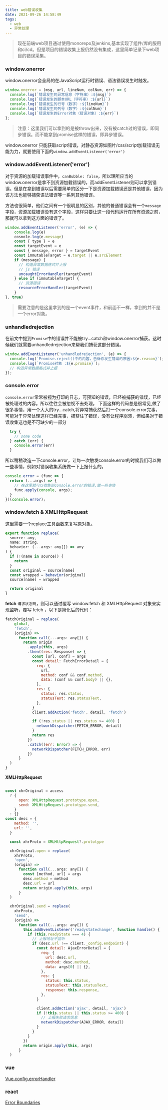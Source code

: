 ```yaml
---
title: web错误收集
date: 2021-09-26 14:58:49
tags: 
  - web
  - 异常处理
---
```


> 现在前端web项目通过使用monorepo及jenkins,基本实现了组件/库的服用和ci/cd。但是项目的错误收集上报仍然没有集成，这里简单记录下web项目的错误采集。

<!--more-->
### window.onerror
window.onerror会全局的在JavaScript运行时错误、语法错误发生时触发。
```js
window.onerror = (msg, url, lineNum, colNum, err) => {
  console.log(`错误发生的异常信息（字符串）:${msg}`)
  console.log(`错误发生的脚本URL（字符串）:${url}`)
  console.log(`错误发生的行号（数字）:${lineNum}`)
  console.log(`错误发生的列号（数字）:${colNum}`)
  console.log(`错误发生的Error对象（错误对象）:${err}`)
};
```
>注意：这里我们可以拿到的是被throw出来，没有被catch过的错误，即同步错误。而不能拿到promise这样的错误，即异步错误。

window.onerror 只能获取script错误，对静态资源如图片/css/script加载错误无能为力，就要使用下面的``window.addEventListener('error')``
### window.addEventListener('error')

对于资源的加载错误事件中，``canBubble: false``，所以理所应当的window.onerror是拿不到资源加载错误的，而addEventListener则可以拿到错误。但是在拿到错误以后需要简单的区分一下是资源加载错误还是其他错误，因为该方法也能够捕获语法错误等一系列其他错误。

方法也很简单，他们之间有一个很明显的区别，其他的普通错误会有一个``message``字段，资源加载错误没有这个字段，这样只要让这一段代码运行在所有资源之前，那就可以拿到这方面的错误了。
```js
window.addEventListener('error', (e) => {
    console.log(e)
    cosnole.log(e.message)
    const { type } = e
    const targetEvent = e
    const { message, error } = targetEvent
    const immutableTarget = e.target || e.srcElement
    if (message) {
      // 构造异常数据格式并上报
      // js 错误
      uncaughtErrorHandler(targetEvent)
    } else if (immutableTarget) {
      // 资源错误
      resourceErrorHandler(targetEvent)
    }
}, true)

```
>需要注意的是这里拿到的是一个event事件，和前面不一样，拿到的并不是一个error对象。

### unhandledrejection
在前文中提到``Promise``中的错误并不能被try...catch和window.onerror捕获。这时候我们就需要unhandledrejection来帮我们捕获这部分错误。
```js
window.addEventListener('unhandledrejection', (e) => {
  console.log(`Promise.reject()中的内容，告诉你发生错误的原因:${e.reason}`);
  console.log(`Promise对象 :${e.promise}`);
  // 构造异常数据格式并上报
});
```

### console.error
``console.error``常常被视为打印的日志，可预知的错误，已经被捕获的错误，已经被处理过的内容。所以往往会被忽视不去处理。
下面这样的代码总是很常见,做了很多事情，用一个大大的try...catch,将异常捕获然后打一个console.error完事，可能对于异常处理这样已经完事，捕获住了错误，没有让程序崩溃，但如果对于错误收集这也是不可缺少的一部分
```js
  try {
    // some code
  } catch (err) {
    console.error(err)
  }
```
所以稍稍改造一下console.error，让每一次触发console.error的时候我们可以做一些事情，例如对错误收集系统做一下上报什么的。
```js
console.error = (func => {
  return (...args) => {
    // 在这里就可以收集到console.error的错误,做一些事情
    func.apply(console, args);
  }
})(console.error);
```
### window.fetch & XMLHttpRequest
这里需要一个replace工具函数来复写原对象。
```js
export function replace(
  source: any,
  name: string,
  behavior: (...args: any[]) => any
) {
  if (!(name in source)) {
    return
  }
  const original = source[name]
  const wrapped = behavior(original)
  source[name] = wrapped

  return original
}
```
**fetch**
``请求状态码``，则可以通过覆写 window.fetch 和 XMLHttpRequest 对象来实现监听，覆写 fetch ，以下是简化后的代码：
```js
fetchOriginal = replace(
    global,
    'fetch',
    (origin) =>
      function call(...args: any[]) {
        return origin
          .apply(this, args)
          .then((res: Response) => {
            const [url, conf] = args
            const detail: FetchErrorDetail = {
              req: {
                url,
                method: conf && conf.method,
                data: (conf && conf.body) || {},
              },
              res: {
                status: res.status,
                statusText: res.statusText,
              },
            }
            client.addAction('fetch', detail, 'fetch')

            if (!res.status || res.status >= 400) {
              networkDispatcher(FETCH_ERROR, detail)
            }
            return res
          })
          .catch((err: Error) => {
            networkDispatcher(FETCH_ERROR, err)
          })
      }
  )
}
```
**XMLHttpRequest**
```js

const xhrOriginal = access
  ? {
      open: XMLHttpRequest.prototype.open,
      send: XMLHttpRequest.prototype.send,
    }
  : {}
const desc = {
    method: '',
    url: '',
  }

  const xhrProto = XMLHttpRequest?.prototype

  xhrOriginal.open = replace(
    xhrProto,
    'open',
    (origin) =>
      function call(...args: any[]) {
        const [method, url] = args
        desc.method = method
        desc.url = url
        return origin.apply(this, args)
      }
  )

  xhrOriginal.send = replace(
    xhrProto,
    'send',
    (origin) =>
      function call(...args: any[]) {
        this.addEventListener('readystatechange', function handle() {
          if (this.readyState === 4) {
            // 上报地址不监听
            if (desc.url !== client._config.endpoint) {
              const detail: AjaxErrorDetail = {
                req: {
                  url: desc.url,
                  method: desc.method,
                  data: args[0] || {},
                },
                res: {
                  status: this.status,
                  statusText: this.statusText,
                  response: this.response,
                },
              }

              client.addAction('ajax', detail, 'ajax')
              if (!this.status || this.status >= 400) {
                // 上报失败请求信息
                networkDispatcher(AJAX_ERROR, detail)
              }
            }
          }
        })
        return origin.apply(this, args)
      }
  )
```

### vue
[Vue.config.errorHandler](https://v3.cn.vuejs.org/api/application-config.html#errorhandler)

### react
[Error Boundaries](https://react.yubolun.com/docs/error-boundaries.html)